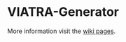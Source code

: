 # VIATRA-Generator

More information visit the [wiki pages](https://github.com/viatra/VIATRA-Generator/wiki/VIATRA-Solver). 
